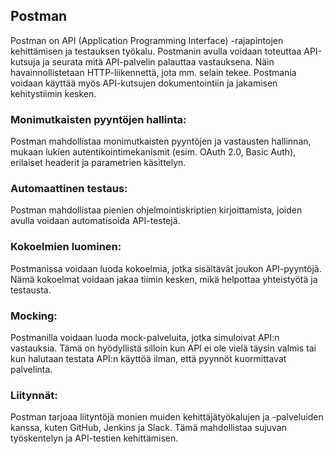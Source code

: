 ## Postman
Postman on API (Application Programming Interface) -rajapintojen kehittämisen ja testauksen työkalu. Postmanin avulla voidaan toteuttaa API-kutsuja ja seurata mitä API-palvelin palauttaa vastauksena. Näin havainnollistetaan HTTP-liikennettä, jota mm. selain tekee. Postmania voidaan käyttää myös API-kutsujen dokumentointiin ja jakamisen kehitystiimin kesken. 

### Monimutkaisten pyyntöjen hallinta:
Postman mahdollistaa monimutkaisten pyyntöjen ja vastausten hallinnan, mukaan lukien autentikointimekanismit (esim. OAuth 2.0, Basic Auth), erilaiset headerit ja parametrien käsittelyn.
### Automaattinen testaus:
Postman mahdollistaa pienien ohjelmointiskriptien kirjoittamista, joiden avulla voidaan automatisoida API-testejä. 
### Kokoelmien luominen:
Postmanissa voidaan luoda kokoelmia, jotka sisältävät joukon API-pyyntöjä. Nämä kokoelmat voidaan jakaa tiimin kesken, mikä helpottaa yhteistyötä ja testausta.
### Mocking:
Postmanilla voidaan luoda mock-palveluita, jotka simuloivat API:n vastauksia. Tämä on hyödyllistä silloin kun API ei ole vielä täysin valmis tai kun halutaan testata API:n käyttöä ilman, että pyynnöt kuormittavat palvelinta.
### Liitynnät:
Postman tarjoaa liityntöjä monien muiden kehittäjätyökalujen ja -palveluiden kanssa, kuten GitHub, Jenkins ja Slack. Tämä mahdollistaa sujuvan työskentelyn ja API-testien kehittämisen.
